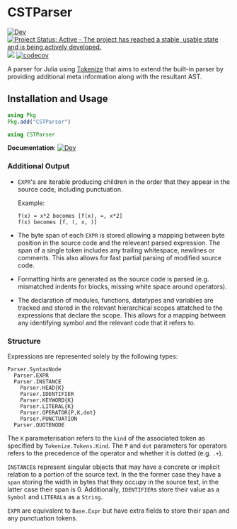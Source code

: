 # CSTParser

[![Dev](https://img.shields.io/badge/docs-dev-blue.svg)](https://www.julia-vscode.org/CSTParser.jl/dev)
[![Project Status: Active - The project has reached a stable, usable state and is being actively developed.](http://www.repostatus.org/badges/latest/active.svg)](http://www.repostatus.org/#active)
![](https://github.com/julia-vscode/CSTParser.jl/workflows/Run%20CI%20on%20master/badge.svg)
[![codecov](https://codecov.io/gh/julia-vscode/CSTParser.jl/branch/master/graph/badge.svg)](https://codecov.io/gh/julia-vscode/CSTParser.jl)


A parser for Julia using [Tokenize](https://github.com/JuliaLang/Tokenize.jl/) that aims to extend the built-in parser by providing additional meta information along with the resultant AST.

## Installation and Usage
```julia
using Pkg
Pkg.add("CSTParser")
```
```julia
using CSTParser
```
**Documentation**: [![Dev](https://img.shields.io/badge/docs-dev-blue.svg)](https://www.julia-vscode.org/CSTParser.jl/dev)

### Additional Output
- `EXPR`'s are iterable producing children in the order that they appear in the source code, including punctuation.

    Example:
  ```
  f(x) = x*2 becomes [f(x), =, x*2]
  f(x) becomes [f, (, x, )]
  ```
- The byte span of each `EXPR` is stored allowing a mapping between byte position in the source code and the releveant parsed expression. The span of a single token includes any trailing whitespace, newlines or comments. This also allows for fast partial parsing of modified source code.
- Formatting hints are generated as the source code is parsed (e.g. mismatched indents for blocks, missing white space around operators).
- The declaration of modules, functions, datatypes and variables are tracked and stored in the relevant hierarchical scopes attatched to the expressions that declare the scope. This allows for a mapping between any identifying symbol and the relevant code that it refers to.

### Structure

Expressions are represented solely by the following types:
```
Parser.SyntaxNode
  Parser.EXPR
  Parser.INSTANCE
    Parser.HEAD{K}
    Parser.IDENTIFIER
    Parser.KEYWORD{K}
    Parser.LITERAL{K}
    Parser.OPERATOR{P,K,dot}
    Parser.PUNCTUATION
  Parser.QUOTENODE
```

The `K` parameterisation refers to the `kind` of the associated token as specified by `Tokenize.Tokens.Kind`. The `P` and `dot` parameters for operators refers to the precedence of the operator and whether it is dotted (e.g. `.+`).

`INSTANCE`s represent singular objects that may have a concrete or implicit relation to a portion of the source text. In the the former case they have a `span` storing the width in bytes that they occupy in the source text, in the latter case their span is 0. Additionally, `IDENTIFIER`s store their value as a `Symbol` and `LITERAL`s as a `String`.

`EXPR` are equivalent to `Base.Expr` but have extra fields to store their span and any punctuation tokens.
